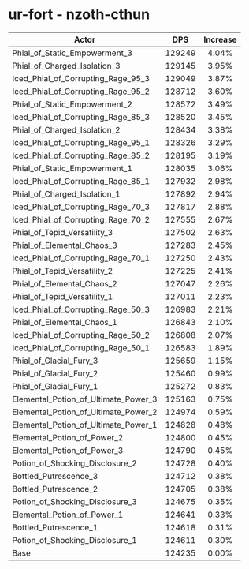 # ur-fort - nzoth-cthun
| Actor | DPS | Increase |
|---|:---:|:---:|
|Phial_of_Static_Empowerment_3|129249|4.04%|
|Phial_of_Charged_Isolation_3|129145|3.95%|
|Iced_Phial_of_Corrupting_Rage_95_3|129049|3.87%|
|Iced_Phial_of_Corrupting_Rage_95_2|128712|3.60%|
|Phial_of_Static_Empowerment_2|128572|3.49%|
|Iced_Phial_of_Corrupting_Rage_85_3|128520|3.45%|
|Phial_of_Charged_Isolation_2|128434|3.38%|
|Iced_Phial_of_Corrupting_Rage_95_1|128326|3.29%|
|Iced_Phial_of_Corrupting_Rage_85_2|128195|3.19%|
|Phial_of_Static_Empowerment_1|128035|3.06%|
|Iced_Phial_of_Corrupting_Rage_85_1|127932|2.98%|
|Phial_of_Charged_Isolation_1|127892|2.94%|
|Iced_Phial_of_Corrupting_Rage_70_3|127817|2.88%|
|Iced_Phial_of_Corrupting_Rage_70_2|127555|2.67%|
|Phial_of_Tepid_Versatility_3|127502|2.63%|
|Phial_of_Elemental_Chaos_3|127283|2.45%|
|Iced_Phial_of_Corrupting_Rage_70_1|127250|2.43%|
|Phial_of_Tepid_Versatility_2|127225|2.41%|
|Phial_of_Elemental_Chaos_2|127047|2.26%|
|Phial_of_Tepid_Versatility_1|127011|2.23%|
|Iced_Phial_of_Corrupting_Rage_50_3|126983|2.21%|
|Phial_of_Elemental_Chaos_1|126843|2.10%|
|Iced_Phial_of_Corrupting_Rage_50_2|126808|2.07%|
|Iced_Phial_of_Corrupting_Rage_50_1|126583|1.89%|
|Phial_of_Glacial_Fury_3|125659|1.15%|
|Phial_of_Glacial_Fury_2|125460|0.99%|
|Phial_of_Glacial_Fury_1|125272|0.83%|
|Elemental_Potion_of_Ultimate_Power_3|125163|0.75%|
|Elemental_Potion_of_Ultimate_Power_2|124974|0.59%|
|Elemental_Potion_of_Ultimate_Power_1|124828|0.48%|
|Elemental_Potion_of_Power_2|124800|0.45%|
|Elemental_Potion_of_Power_3|124790|0.45%|
|Potion_of_Shocking_Disclosure_2|124728|0.40%|
|Bottled_Putrescence_3|124712|0.38%|
|Bottled_Putrescence_2|124705|0.38%|
|Potion_of_Shocking_Disclosure_3|124675|0.35%|
|Elemental_Potion_of_Power_1|124641|0.33%|
|Bottled_Putrescence_1|124618|0.31%|
|Potion_of_Shocking_Disclosure_1|124611|0.30%|
|Base|124235|0.00%|
